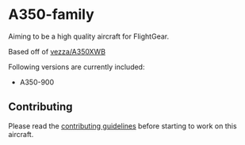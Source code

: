 # A350-family
Aiming to be a high quality aircraft for FlightGear.

Based off of [vezza/A350XWB](https://github.com/vezza/A350XWB)

Following versions are currently included:
- A350-900

## Contributing
Please read the [contributing guidelines](CONTRIBUTING.md) before starting to work
on this aircraft.
